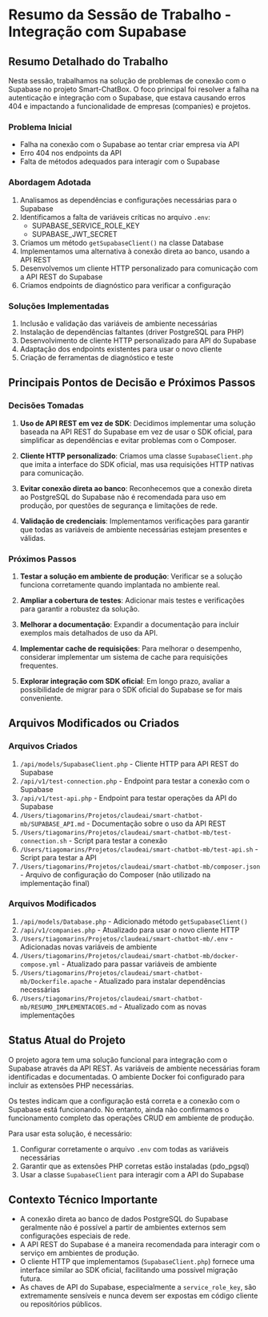 # Resumo da Sessão de Trabalho - Integração com Supabase

## Resumo Detalhado do Trabalho

Nesta sessão, trabalhamos na solução de problemas de conexão com o Supabase no projeto Smart-ChatBox. O foco principal foi resolver a falha na autenticação e integração com o Supabase, que estava causando erros 404 e impactando a funcionalidade de empresas (companies) e projetos.

### Problema Inicial
- Falha na conexão com o Supabase ao tentar criar empresa via API
- Erro 404 nos endpoints da API
- Falta de métodos adequados para interagir com o Supabase

### Abordagem Adotada
1. Analisamos as dependências e configurações necessárias para o Supabase
2. Identificamos a falta de variáveis críticas no arquivo `.env`:
   - SUPABASE_SERVICE_ROLE_KEY
   - SUPABASE_JWT_SECRET
3. Criamos um método `getSupabaseClient()` na classe Database
4. Implementamos uma alternativa à conexão direta ao banco, usando a API REST
5. Desenvolvemos um cliente HTTP personalizado para comunicação com a API REST do Supabase
6. Criamos endpoints de diagnóstico para verificar a configuração

### Soluções Implementadas
1. Inclusão e validação das variáveis de ambiente necessárias
2. Instalação de dependências faltantes (driver PostgreSQL para PHP)
3. Desenvolvimento de cliente HTTP personalizado para API do Supabase
4. Adaptação dos endpoints existentes para usar o novo cliente
5. Criação de ferramentas de diagnóstico e teste

## Principais Pontos de Decisão e Próximos Passos

### Decisões Tomadas
1. **Uso de API REST em vez de SDK**: Decidimos implementar uma solução baseada na API REST do Supabase em vez de usar o SDK oficial, para simplificar as dependências e evitar problemas com o Composer.

2. **Cliente HTTP personalizado**: Criamos uma classe `SupabaseClient.php` que imita a interface do SDK oficial, mas usa requisições HTTP nativas para comunicação.

3. **Evitar conexão direta ao banco**: Reconhecemos que a conexão direta ao PostgreSQL do Supabase não é recomendada para uso em produção, por questões de segurança e limitações de rede.

4. **Validação de credenciais**: Implementamos verificações para garantir que todas as variáveis de ambiente necessárias estejam presentes e válidas.

### Próximos Passos
1. **Testar a solução em ambiente de produção**: Verificar se a solução funciona corretamente quando implantada no ambiente real.

2. **Ampliar a cobertura de testes**: Adicionar mais testes e verificações para garantir a robustez da solução.

3. **Melhorar a documentação**: Expandir a documentação para incluir exemplos mais detalhados de uso da API.

4. **Implementar cache de requisições**: Para melhorar o desempenho, considerar implementar um sistema de cache para requisições frequentes.

5. **Explorar integração com SDK oficial**: Em longo prazo, avaliar a possibilidade de migrar para o SDK oficial do Supabase se for mais conveniente.

## Arquivos Modificados ou Criados

### Arquivos Criados
1. `/api/models/SupabaseClient.php` - Cliente HTTP para API REST do Supabase
2. `/api/v1/test-connection.php` - Endpoint para testar a conexão com o Supabase
3. `/api/v1/test-api.php` - Endpoint para testar operações da API do Supabase
4. `/Users/tiagomarins/Projetos/claudeai/smart-chatbot-mb/SUPABASE_API.md` - Documentação sobre o uso da API REST
5. `/Users/tiagomarins/Projetos/claudeai/smart-chatbot-mb/test-connection.sh` - Script para testar a conexão
6. `/Users/tiagomarins/Projetos/claudeai/smart-chatbot-mb/test-api.sh` - Script para testar a API
7. `/Users/tiagomarins/Projetos/claudeai/smart-chatbot-mb/composer.json` - Arquivo de configuração do Composer (não utilizado na implementação final)

### Arquivos Modificados
1. `/api/models/Database.php` - Adicionado método `getSupabaseClient()`
2. `/api/v1/companies.php` - Atualizado para usar o novo cliente HTTP
3. `/Users/tiagomarins/Projetos/claudeai/smart-chatbot-mb/.env` - Adicionadas novas variáveis de ambiente
4. `/Users/tiagomarins/Projetos/claudeai/smart-chatbot-mb/docker-compose.yml` - Atualizado para passar variáveis de ambiente
5. `/Users/tiagomarins/Projetos/claudeai/smart-chatbot-mb/Dockerfile.apache` - Atualizado para instalar dependências necessárias
6. `/Users/tiagomarins/Projetos/claudeai/smart-chatbot-mb/RESUMO_IMPLEMENTACOES.md` - Atualizado com as novas implementações

## Status Atual do Projeto

O projeto agora tem uma solução funcional para integração com o Supabase através da API REST. As variáveis de ambiente necessárias foram identificadas e documentadas. O ambiente Docker foi configurado para incluir as extensões PHP necessárias.

Os testes indicam que a configuração está correta e a conexão com o Supabase está funcionando. No entanto, ainda não confirmamos o funcionamento completo das operações CRUD em ambiente de produção.

Para usar esta solução, é necessário:
1. Configurar corretamente o arquivo `.env` com todas as variáveis necessárias
2. Garantir que as extensões PHP corretas estão instaladas (pdo_pgsql)
3. Usar a classe `SupabaseClient` para interagir com a API do Supabase

## Contexto Técnico Importante

- A conexão direta ao banco de dados PostgreSQL do Supabase geralmente não é possível a partir de ambientes externos sem configurações especiais de rede.
- A API REST do Supabase é a maneira recomendada para interagir com o serviço em ambientes de produção.
- O cliente HTTP que implementamos (`SupabaseClient.php`) fornece uma interface similar ao SDK oficial, facilitando uma possível migração futura.
- As chaves de API do Supabase, especialmente a `service_role_key`, são extremamente sensíveis e nunca devem ser expostas em código cliente ou repositórios públicos.